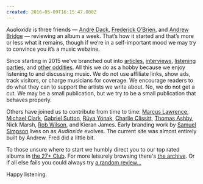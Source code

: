 ```yaml
---
created: 2016-05-09T16:15:47.000Z
---
```


*Audioxide* is three friends — [André Dack](https://twitter.com/andredack), [Frederick O’Brien](https://fredobrien.co.uk), and [Andrew Bridge](http://www.andrewhbridge.co.uk) — reviewing an album a week. That’s how it started and that’s more or less what it remains, though if we‘re in a self-important mood we may try to convince you it’s a music webzine.

Since starting in 2015 we've branched out into [articles](/articles), [interviews](/interviews), [listening parties](/listeningparties), and [other oddities](/funnyfarm). All this we do as a hobby because we enjoy listening to and discussing music. We do not use affiliate links, show ads, track visitors, or charge musicians for coverage. We encourage readers to do what they can to support the artists we write about. No, we do not get a cut. We may be a small publication, but we try to be a small publication that behaves properly.

Others have joined us to contribute from time to time: [Marcus Lawrence](https://mlawrence.journoportfolio.com), [Michael Clark](https://twitter.com/Pixleh), [Gabriel Sutton](https://www.instagram.com/gpsutton9), [Rüya Yönak](https://twitter.com/ymagination_), [Charlie Clissitt](https://twitter.com/CharlieClissitt), [Thomas Ashby](https://thomasashby.co.uk), Nick Marsh, [Rob Wilson](https://twitter.com/colourfulse7ens), and Kieran James. Early branding work by [Samuel Simpson](https://www.instagram.com/autonwolf) lives on as *Audioxide* evolves. The current site was almost entirely built by Andrew. Fred did a little bit.

To those unsure where to start we humbly direct you to our top rated albums in [the 27+ Club](/). For more leisurely browsing there's [the archive](/reviews). Or if all else fails you could always try [a random review...](/)

Happy listening.
